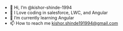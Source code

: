 - 👋 Hi, I’m @kishor-shinde-1994
- 👀 I Love coding in salesforce, LWC, and Angular
- 🌱 I’m currently learning Angular
- 📫 How to reach me kishor.shinde191994@gmail.com

<!---
kishor-shinde-1994/kishor-shinde-1994 is a ✨ special ✨ repository because its `README.md` (this file) appears on your GitHub profile.
You can click the Preview link to take a look at your changes.
--->
